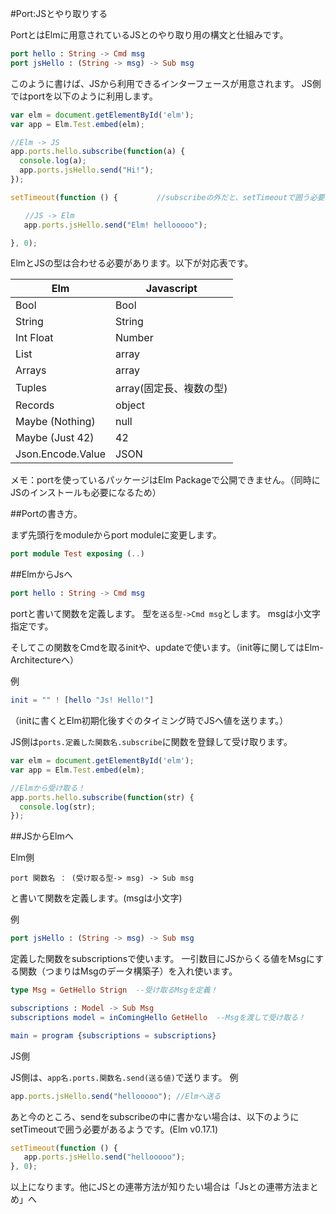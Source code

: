 #Port:JSとやり取りする

PortとはElmに用意されているJSとのやり取り用の構文と仕組みです。

```elm
port hello : String -> Cmd msg
port jsHello : (String -> msg) -> Sub msg
```

このように書けば、JSから利用できるインターフェースが用意されます。
JS側ではportを以下のように利用します。

```js
var elm = document.getElementById('elm');
var app = Elm.Test.embed(elm);

//Elm -> JS
app.ports.hello.subscribe(function(a) {
  console.log(a);
  app.ports.jsHello.send("Hi!");
});

setTimeout(function () {  　　　　//subscribeの外だと、setTimeoutで囲う必要があるっぽい。次のバージョンで直ります。

　　//JS -> Elm
   app.ports.jsHello.send("Elm! hellooooo");

}, 0);

```

ElmとJSの型は合わせる必要があります。以下が対応表です。

| Elm | Javascript |
|------------|-----|
|Bool  | Bool |
|String | String |
| Int Float | Number |
| List | array |
| Arrays | array |
| Tuples | array(固定長、複数の型)
| Records | object|
| Maybe (Nothing) | null|
| Maybe (Just 42) |  42 |
| Json.Encode.Value | JSON |


メモ：portを使っているパッケージはElm Packageで公開できません。（同時にJSのインストールも必要になるため）


##Portの書き方。

まず先頭行をmoduleからport moduleに変更します。

```elm
port module Test exposing (..)
```

##ElmからJsへ

```elm
port hello : String -> Cmd msg
```

portと書いて関数を定義します。
型を`送る型->Cmd msg`とします。
msgは小文字指定です。

そしてこの関数をCmdを取るinitや、updateで使います。（init等に関してはElm-Architectureへ）

例

```elm
init = "" ! [hello "Js! Hello!"]
```
（initに書くとElm初期化後すぐのタイミング時でJSへ値を送ります。）

JS側は`ports.定義した関数名.subscribe`に関数を登録して受け取ります。

```js
var elm = document.getElementById('elm');
var app = Elm.Test.embed(elm);

//Elmから受け取る！
app.ports.hello.subscribe(function(str) {
  console.log(str);
});
```

##JSからElmへ

Elm側

```
port 関数名 ： (受け取る型-> msg) -> Sub msg
```
と書いて関数を定義します。(msgは小文字)

例
```elm
port jsHello : (String -> msg) -> Sub msg
```

定義した関数をsubscriptionsで使います。
一引数目にJSからくる値をMsgにする関数（つまりはMsgのデータ構築子）を入れ使います。

```elm
type Msg = GetHello Strign  --受け取るMsgを定義！

subscriptions : Model -> Sub Msg
subscriptions model = inComingHello GetHello  --Msgを渡して受け取る！

main = program {subscriptions = subscriptions}
```

JS側

JS側は、`app名.ports.関数名.send(送る値)`で送ります。
例
```js
app.ports.jsHello.send("hellooooo"); //Elmへ送る
```

あと今のところ、sendをsubscribeの中に書かない場合は、以下のようにsetTimeoutで囲う必要があるようです。(Elm v0.17.1)

```js
setTimeout(function () {
   app.ports.jsHello.send("hellooooo");
}, 0);

```

以上になります。他にJSとの連帯方法が知りたい場合は「Jsとの連帯方法まとめ」へ
